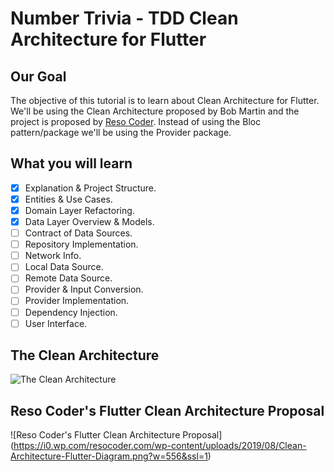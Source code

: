 # Number Trivia - TDD Clean Architecture for Flutter

## Our Goal

The objective of this tutorial is to learn about Clean Architecture for Flutter. We'll be using the Clean Architecture proposed by Bob Martin and the project is proposed by [Reso Coder](https://resocoder.com). Instead of using the Bloc pattern/package we'll be using the Provider package.

## What you will learn

- [x] Explanation & Project Structure.
- [x] Entities & Use Cases.
- [x] Domain Layer Refactoring.
- [x] Data Layer Overview & Models.
- [ ] Contract of Data Sources.
- [ ] Repository Implementation.
- [ ] Network Info.
- [ ] Local Data Source.
- [ ] Remote Data Source.
- [ ] Provider & Input Conversion.
- [ ] Provider Implementation.
- [ ] Dependency Injection.
- [ ] User Interface.

## The Clean Architecture

![The Clean Architecture](https://blog.cleancoder.com/uncle-bob/images/2012-08-13-the-clean-architecture/CleanArchitecture.jpg)

## Reso Coder's Flutter Clean Architecture Proposal

![Reso Coder's Flutter Clean Architecture Proposal] (https://i0.wp.com/resocoder.com/wp-content/uploads/2019/08/Clean-Architecture-Flutter-Diagram.png?w=556&ssl=1)

